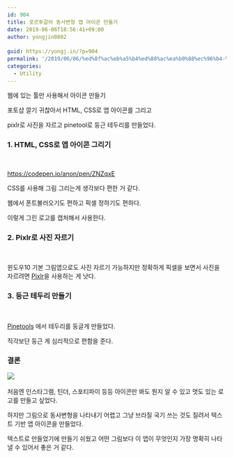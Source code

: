 ```yaml
---
id: 904
title: 포르투갈어 동사변형 앱 아이콘 만들기
date: 2019-06-06T18:56:41+09:00
author: yongjin0802

guid: https://yongj.in/?p=904
permalink: '/2019/06/06/%ed%8f%ac%eb%a5%b4%ed%88%ac%ea%b0%88%ec%96%b4-%eb%8f%99%ec%82%ac%eb%b3%80%ed%98%95-%ec%95%b1-%ec%95%84%ec%9d%b4%ec%bd%98-%eb%a7%8c%eb%93%a4%ea%b8%b0/'
categories:
  - Utility
---
```

웹에 있는 툴만 사용해서 아이콘 만들기

포토샵 깔기 귀찮아서 HTML, CSS로 앱 아이콘를 그리고

pixlr로 사진을 자르고 pinetool로 둥근 테두리를 만들었다.

### 1. HTML, CSS로 앱 아이콘 그리기<figure class="wp-block-image">

<img src="https://raw.githubusercontent.com/16Yongjin/16Yongjin.github.io/master/wp-content/uploads/2019/06/아이콘만들기기1.png?fit=840%2C688&ssl=1" alt="" class="wp-image-905" srcset="https://raw.githubusercontent.com/16Yongjin/16Yongjin.github.io/master/wp-content/uploads/2019/06/아이콘만들기기1.png 1842w, https://raw.githubusercontent.com/16Yongjin/16Yongjin.github.io/master/wp-content/uploads/2019/06/아이콘만들기기1-300x246.png 300w, https://raw.githubusercontent.com/16Yongjin/16Yongjin.github.io/master/wp-content/uploads/2019/06/아이콘만들기기1-768x630.png 768w, https://raw.githubusercontent.com/16Yongjin/16Yongjin.github.io/master/wp-content/uploads/2019/06/아이콘만들기기1-1024x839.png 1024w, https://raw.githubusercontent.com/16Yongjin/16Yongjin.github.io/master/wp-content/uploads/2019/06/아이콘만들기기1-1000x820.png 1000w, https://raw.githubusercontent.com/16Yongjin/16Yongjin.github.io/master/wp-content/uploads/2019/06/아이콘만들기기1-366x300.png 366w" sizes="(max-width: 1842px) 100vw, 1842px" /> <figcaption>https://codepen.io/anon/pen/ZNZqxE</figcaption></figure> 

CSS를 사용해 그림 그리는게 생각보다 편한 거 같다.

웹에서 폰트불러오기도 편하고 픽셀 정하기도 편하다.

이렇게 그린 로고를 캡처해서 사용한다.

### 2. Pixlr로 사진 자르기<figure class="wp-block-image">

<img src="https://i2.wp.com/yongj.in/wp-content/uploads/2019/06/아이콘만들기기2.png?fit=840%2C493&ssl=1" alt="" class="wp-image-906" srcset="https://raw.githubusercontent.com/16Yongjin/16Yongjin.github.io/master/wp-content/uploads/2019/06/아이콘만들기기2.png 2734w, https://raw.githubusercontent.com/16Yongjin/16Yongjin.github.io/master/wp-content/uploads/2019/06/아이콘만들기기2-300x176.png 300w, https://raw.githubusercontent.com/16Yongjin/16Yongjin.github.io/master/wp-content/uploads/2019/06/아이콘만들기기2-768x451.png 768w, https://raw.githubusercontent.com/16Yongjin/16Yongjin.github.io/master/wp-content/uploads/2019/06/아이콘만들기기2-1024x601.png 1024w, https://raw.githubusercontent.com/16Yongjin/16Yongjin.github.io/master/wp-content/uploads/2019/06/아이콘만들기기2-1000x587.png 1000w, https://raw.githubusercontent.com/16Yongjin/16Yongjin.github.io/master/wp-content/uploads/2019/06/아이콘만들기기2-511x300.png 511w" sizes="(max-width: 2734px) 100vw, 2734px" /> </figure> 

윈도우10 기본 그림앱으로도 사진 자르기 가능하지만 정확하게 픽셀을 보면서 사진을 자르려면 [Pixlr](https://pixlr.com/x/)을 사용하는 게 낫다.

### 3. 둥근 테두리 만들기<figure class="wp-block-image">

<img src="https://i2.wp.com/yongj.in/wp-content/uploads/2019/06/아이콘만들기기3.png?fit=840%2C535&ssl=1" alt="" class="wp-image-907" srcset="https://raw.githubusercontent.com/16Yongjin/16Yongjin.github.io/master/wp-content/uploads/2019/06/아이콘만들기기3.png 2262w, https://raw.githubusercontent.com/16Yongjin/16Yongjin.github.io/master/wp-content/uploads/2019/06/아이콘만들기기3-300x191.png 300w, https://raw.githubusercontent.com/16Yongjin/16Yongjin.github.io/master/wp-content/uploads/2019/06/아이콘만들기기3-768x489.png 768w, https://raw.githubusercontent.com/16Yongjin/16Yongjin.github.io/master/wp-content/uploads/2019/06/아이콘만들기기3-1024x652.png 1024w, https://raw.githubusercontent.com/16Yongjin/16Yongjin.github.io/master/wp-content/uploads/2019/06/아이콘만들기기3-1000x637.png 1000w, https://raw.githubusercontent.com/16Yongjin/16Yongjin.github.io/master/wp-content/uploads/2019/06/아이콘만들기기3-471x300.png 471w" sizes="(max-width: 2262px) 100vw, 2262px" /> </figure> 

[Pinetools](https://pinetools.com/round-corners-image) 에서 테두리를 둥글게 만들었다.

직각보단 둥근 게 심리적으로 편함을 준다.

### 결론<figure class="wp-block-image">

![](http://www.sketchappsources.com/resources/source-image/ultimate-app-icon-set.jpg) </figure> 

처음엔 인스타그램, 틴더, 스포티파이 등등 아이콘만 봐도 뭔지 알 수 있고 멋도 있는 로고를 만들고 싶었다.

하지만 그림으로 동사변형을 나타내기 어렵고 그냥 브라질 국기 쓰는 것도 질려서 텍스트 기반 앱 아이콘을 만들었다.

텍스트로 만들었기에 만들기 쉬웠고 어떤 그림보다 이 앱이 무엇인지 가장 명확히 나타낼 수 있어서 좋은 거 같다.